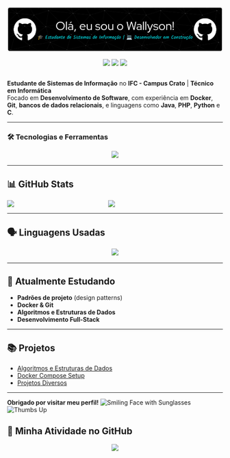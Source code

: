 ![GitHub Header Image](https://github.com/WallysonCR/wallysoncr/blob/main/img/github-header-image.png)

<div align="center">
  <img src="https://user-images.githubusercontent.com/74038190/213866269-5d00981c-7c98-46d7-8a8e-16f462f15227.gif" width="200" />
  <img src="https://user-images.githubusercontent.com/74038190/213866269-5d00981c-7c98-46d7-8a8e-16f462f15227.gif" width="200" />
  <img src="https://user-images.githubusercontent.com/74038190/213866269-5d00981c-7c98-46d7-8a8e-16f462f15227.gif" width="200" />
</div>


##

**Estudante de Sistemas de Informação** no **IFC - Campus Crato** | **Técnico em Informática**  
Focado em **Desenvolvimento de Software**, com experiência em **Docker**, **Git**, **bancos de dados relacionais**, e linguagens como **Java**, **PHP**, **Python** e **C**.

---

### 🛠️ **Tecnologias e Ferramentas**

<p align="center">
  <img src="https://go-skill-icons.vercel.app/api/icons?i=html,css,mysql,postgres,linux,fedora,redhat,vscode,eclipse,idea,java,python,php,c,docker,git,spring,virtualbox,obsidian" />
</p>

---

## 📊 **GitHub Stats**

<div align="center" style="display: flex; justify-content: space-between; width: 90%;">
  <img src="https://github-readme-stats.vercel.app/api?username=WallysonCR&show_icons=true&count_private=true&hide_title=true&theme=dark&hide=prs&border_radius=10" width="48%" />
  <img src="https://github-readme-streak-stats.herokuapp.com/?user=WallysonCR&theme=dark&border_radius=10" width="48%" />
</div>

---

## 🗣️ **Linguagens Usadas**

<div align="center">
  <img src="https://github-readme-stats.vercel.app/api/top-langs/?username=WallysonCR&langs_count=10&theme=dark&hide_title=true&layout=compact" width="80%" />
</div>

---

## 🌱 **Atualmente Estudando**

- **Padrões de projeto** (design patterns)
- **Docker & Git**
- **Algoritmos e Estruturas de Dados**
- **Desenvolvimento Full-Stack**

---

## 📚 **Projetos**

- [Algoritmos e Estruturas de Dados](https://github.com/WallysonCR/algoritmos)
- [Docker Compose Setup](https://github.com/WallysonCR/docker-compose)
- [Projetos Diversos](https://github.com/WallysonCR)

---

**Obrigado por visitar meu perfil!** <img src="https://raw.githubusercontent.com/Tarikul-Islam-Anik/Animated-Fluent-Emojis/master/Emojis/Smilies/Smiling%20Face%20with%20Sunglasses.png" alt="Smiling Face with Sunglasses" width="25" height="25" /> <img src="https://raw.githubusercontent.com/Tarikul-Islam-Anik/Animated-Fluent-Emojis/master/Emojis/Hand%20gestures/Thumbs%20Up.png" alt="Thumbs Up" width="25" height="25" />


## 🐐 **Minha Atividade no GitHub**

<div align="center">
  <img src="https://github-readme-activity-graph.vercel.app/graph?username=WallysonCR&bg_color=000000&color=ffffff&line=4e7d02&point=4e7d02&area=true&hide_border=true" width="100%" />
</div>
